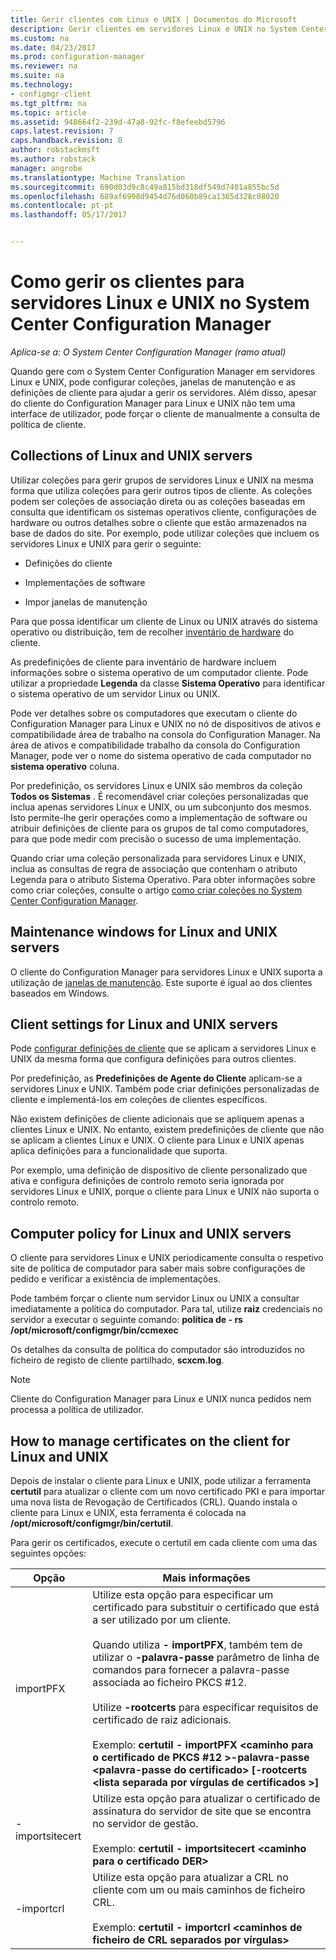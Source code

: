 ```yaml
---
title: Gerir clientes com Linux e UNIX | Documentos do Microsoft
description: Gerir clientes em servidores Linux e UNIX no System Center Configuration Manager.
ms.custom: na
ms.date: 04/23/2017
ms.prod: configuration-manager
ms.reviewer: na
ms.suite: na
ms.technology:
- configmgr-client
ms.tgt_pltfrm: na
ms.topic: article
ms.assetid: 948664f2-239d-47a8-92fc-f8efeebd5796
caps.latest.revision: 7
caps.handback.revision: 0
author: robstackmsft
ms.author: robstack
manager: angrobe
ms.translationtype: Machine Translation
ms.sourcegitcommit: 690d03d9c8c49a815bd318df549d7401a855bc5d
ms.openlocfilehash: 689af6998d9454d76d060b89ca1365d328c08020
ms.contentlocale: pt-pt
ms.lasthandoff: 05/17/2017


---
```

# <a name="how-to-manage-clients-for-linux-and-unix-servers-in-system-center-configuration-manager"></a>Como gerir os clientes para servidores Linux e UNIX no System Center Configuration Manager

*Aplica-se a: O System Center Configuration Manager (ramo atual)*

Quando gere com o System Center Configuration Manager em servidores Linux e UNIX, pode configurar coleções, janelas de manutenção e as definições de cliente para ajudar a gerir os servidores. Além disso, apesar do cliente do Configuration Manager para Linux e UNIX não tem uma interface de utilizador, pode forçar o cliente de manualmente a consulta de política de cliente.

##  <a name="BKMK_CollectionsforLnU"></a> Collections of Linux and UNIX servers  
 Utilizar coleções para gerir grupos de servidores Linux e UNIX na mesma forma que utiliza coleções para gerir outros tipos de cliente. As coleções podem ser coleções de associação direta ou as coleções baseadas em consulta que identificam os sistemas operativos cliente, configurações de hardware ou outros detalhes sobre o cliente que estão armazenados na base de dados do site. Por exemplo, pode utilizar coleções que incluem os servidores Linux e UNIX para gerir o seguinte:  

-   Definições do cliente  

-   Implementações de software  

-   Impor janelas de manutenção  

 Para que possa identificar um cliente de Linux ou UNIX através do sistema operativo ou distribuição, tem de recolher [inventário de hardware](../../../core/clients/manage/inventory/hardware-inventory-for-linux-and-unix.md) do cliente.  

 As predefinições de cliente para inventário de hardware incluem informações sobre o sistema operativo de um computador cliente. Pode utilizar a propriedade **Legenda** da classe **Sistema Operativo** para identificar o sistema operativo de um servidor Linux ou UNIX.  

 Pode ver detalhes sobre os computadores que executam o cliente do Configuration Manager para Linux e UNIX no nó de dispositivos de ativos e compatibilidade área de trabalho na consola do Configuration Manager. Na área de ativos e compatibilidade trabalho da consola do Configuration Manager, pode ver o nome do sistema operativo de cada computador no **sistema operativo** coluna.  

 Por predefinição, os servidores Linux e UNIX são membros da coleção **Todos os Sistemas** . É recomendável criar coleções personalizadas que inclua apenas servidores Linux e UNIX, ou um subconjunto dos mesmos. Isto permite-lhe gerir operações como a implementação de software ou atribuir definições de cliente para os grupos de tal como computadores, para que pode medir com precisão o sucesso de uma implementação.   

 Quando criar uma coleção personalizada para servidores Linux e UNIX, inclua as consultas de regra de associação que contenham o atributo Legenda para o atributo Sistema Operativo. Para obter informações sobre como criar coleções, consulte o artigo [como criar coleções no System Center Configuration Manager](../../../core/clients/manage/collections/create-collections.md).  

##  <a name="BKMK_MaintenanceWindowsforLnU"></a> Maintenance windows for Linux and UNIX servers  
 O cliente do Configuration Manager para servidores Linux e UNIX suporta a utilização de [janelas de manutenção](../../../core/clients/manage/collections/use-maintenance-windows.md). Este suporte é igual ao dos clientes baseados em Windows.  

##  <a name="BKMK_ClientSettingsforLnU"></a> Client settings for Linux and UNIX servers  
 Pode [configurar definições de cliente](../../../core/clients/deploy/configure-client-settings.md) que se aplicam a servidores Linux e UNIX da mesma forma que configura definições para outros clientes.  

 Por predefinição, as **Predefinições de Agente do Cliente** aplicam-se a servidores Linux e UNIX. Também pode criar definições personalizadas de cliente e implementá-los em coleções de clientes específicos.  

 Não existem definições de cliente adicionais que se apliquem apenas a clientes Linux e UNIX. No entanto, existem predefinições de cliente que não se aplicam a clientes Linux e UNIX. O cliente para Linux e UNIX apenas aplica definições para a funcionalidade que suporta.  

 Por exemplo, uma definição de dispositivo de cliente personalizado que ativa e configura definições de controlo remoto seria ignorada por servidores Linux e UNIX, porque o cliente para Linux e UNIX não suporta o controlo remoto.  

##  <a name="BKMK_PolicyforLnU"></a> Computer policy for Linux and UNIX servers  
 O cliente para servidores Linux e UNIX periodicamente consulta o respetivo site de política de computador para saber mais sobre configurações de pedido e verificar a existência de implementações.  

 Pode também forçar o cliente num servidor Linux ou UNIX a consultar imediatamente a política do computador. Para tal, utilize **raiz** credenciais no servidor a executar o seguinte comando: **política de - rs /opt/microsoft/configmgr/bin/ccmexec**  

 Os detalhes da consulta de política do computador são introduzidos no ficheiro de registo de cliente partilhado, **scxcm.log**.  

> [!NOTE]  
>  Cliente do Configuration Manager para Linux e UNIX nunca pedidos nem processa a política de utilizador.  

##  <a name="BKMK_ManageLinuxCerts"></a> How to manage certificates on the client for Linux and UNIX  
 Depois de instalar o cliente para Linux e UNIX, pode utilizar a ferramenta **certutil** para atualizar o cliente com um novo certificado PKI e para importar uma nova lista de Revogação de Certificados (CRL). Quando instala o cliente para Linux e UNIX, esta ferramenta é colocada na **/opt/microsoft/configmgr/bin/certutil**. 

 Para gerir os certificados, execute o certutil em cada cliente com uma das seguintes opções:  

|Opção|Mais informações|  
|------------|----------------------|  
|importPFX|Utilize esta opção para especificar um certificado para substituir o certificado que está a ser utilizado por um cliente.<br /><br /> Quando utiliza **- importPFX**, também tem de utilizar o **-palavra-passe** parâmetro de linha de comandos para fornecer a palavra-passe associada ao ficheiro PKCS #12.<br /><br /> Utilize **-rootcerts** para especificar requisitos de certificado de raiz adicionais.<br /><br /> Exemplo: **certutil - importPFX &lt;caminho para o certificado de PKCS #12 >-palavra-passe &lt;palavra-passe do certificado\> [-rootcerts &lt;lista separada por vírgulas de certificados >]**|  
|-importsitecert|Utilize esta opção para atualizar o certificado de assinatura do servidor de site que se encontra no servidor de gestão.<br /><br /> Exemplo: **certutil - importsitecert &lt;caminho para o certificado DER\>**|  
|-importcrl|Utilize esta opção para atualizar a CRL no cliente com um ou mais caminhos de ficheiro CRL.<br /><br /> Exemplo: **certutil - importcrl &lt;caminhos de ficheiro de CRL separados por vírgulas\>**|  

